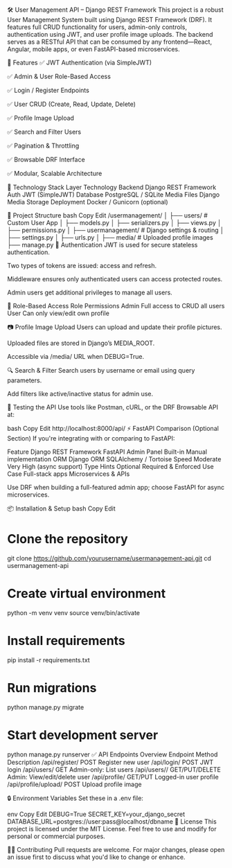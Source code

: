 🛠️ User Management API – Django REST Framework
This project is a robust User Management System built using Django REST Framework (DRF). It features full CRUD functionality for users, admin-only controls, authentication using JWT, and user profile image uploads. The backend serves as a RESTful API that can be consumed by any frontend—React, Angular, mobile apps, or even FastAPI-based microservices.

📌 Features
✅ JWT Authentication (via SimpleJWT)

✅ Admin & User Role-Based Access

✅ Login / Register Endpoints

✅ User CRUD (Create, Read, Update, Delete)

✅ Profile Image Upload

✅ Search and Filter Users

✅ Pagination & Throttling

✅ Browsable DRF Interface

✅ Modular, Scalable Architecture

🚀 Technology Stack
Layer	Technology
Backend	Django REST Framework
Auth	JWT (SimpleJWT)
Database	PostgreSQL / SQLite
Media Files	Django Media Storage
Deployment	Docker / Gunicorn (optional)

🔧 Project Structure
bash
Copy
Edit
/usermanagement/
│
├── users/                  # Custom User App
│   ├── models.py
│   ├── serializers.py
│   ├── views.py
│   ├── permissions.py
│
├── usermanagement/         # Django settings & routing
│   ├── settings.py
│   ├── urls.py
│
├── media/                  # Uploaded profile images
├── manage.py
🔐 Authentication
JWT is used for secure stateless authentication.

Two types of tokens are issued: access and refresh.

Middleware ensures only authenticated users can access protected routes.

Admin users get additional privileges to manage all users.

🧠 Role-Based Access
Role	Permissions
Admin	Full access to CRUD all users
User	Can only view/edit own profile

📷 Profile Image Upload
Users can upload and update their profile pictures.

Uploaded files are stored in Django’s MEDIA_ROOT.

Accessible via /media/ URL when DEBUG=True.

🔍 Search & Filter
Search users by username or email using query parameters.

Add filters like active/inactive status for admin use.

🧪 Testing the API
Use tools like Postman, cURL, or the DRF Browsable API at:

bash
Copy
Edit
http://localhost:8000/api/
⚡ FastAPI Comparison (Optional Section)
If you're integrating with or comparing to FastAPI:

Feature	Django REST Framework	FastAPI
Admin Panel	Built-in	Manual implementation
ORM	Django ORM	SQLAlchemy / Tortoise
Speed	Moderate	Very High (async support)
Type Hints	Optional	Required & Enforced
Use Case	Full-stack apps	Microservices & APIs

Use DRF when building a full-featured admin app; choose FastAPI for async microservices.

📦 Installation & Setup
bash
Copy
Edit
# Clone the repository
git clone https://github.com/yourusername/usermanagement-api.git
cd usermanagement-api

# Create virtual environment
python -m venv venv
source venv/bin/activate

# Install requirements
pip install -r requirements.txt

# Run migrations
python manage.py migrate

# Start development server
python manage.py runserver
✅ API Endpoints Overview
Endpoint	Method	Description
/api/register/	POST	Register new user
/api/login/	POST	JWT login
/api/users/	GET	Admin-only: List users
/api/users/<id>/	GET/PUT/DELETE	Admin: View/edit/delete user
/api/profile/	GET/PUT	Logged-in user profile
/api/profile/upload/	POST	Upload profile image

🔒 Environment Variables
Set these in a .env file:

env
Copy
Edit
DEBUG=True
SECRET_KEY=your_django_secret
DATABASE_URL=postgres://user:pass@localhost/dbname
📄 License
This project is licensed under the MIT License. Feel free to use and modify for personal or commercial purposes.

🙋‍♂️ Contributing
Pull requests are welcome. For major changes, please open an issue first to discuss what you'd like to change or enhance.
